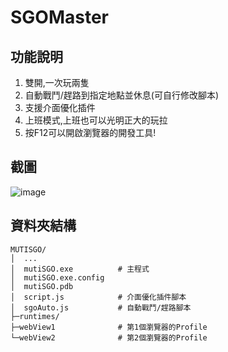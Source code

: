 # SGOMaster

## 功能說明
1. 雙開,一次玩兩隻
2. 自動戰鬥/趕路到指定地點並休息(可自行修改腳本)
3. 支援介面優化插件
4. 上班模式,上班也可以光明正大的玩拉
5. 按F12可以開啟瀏覽器的開發工具!

## 截圖
![image](https://user-images.githubusercontent.com/6252028/219254246-cdeae63d-94b7-4592-b13d-142c2000209a.png)

## 資料夾結構
```
MUTISGO/
│  ...
│  mutiSGO.exe          # 主程式
│  mutiSGO.exe.config
│  mutiSGO.pdb
│  script.js            # 介面優化插件腳本
│  sgoAuto.js           # 自動戰鬥/趕路腳本
├─runtimes/   
├─webView1              # 第1個瀏覽器的Profile
└─webView2              # 第2個瀏覽器的Profile
```
